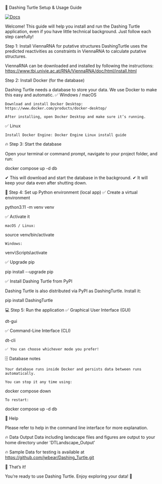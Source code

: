 🌟 Dashing Turtle Setup & Usage Guide

[![Docs](https://readthedocs.org/projects/dashing-turtle/badge/?version=latest)](https://dashing-turtle.readthedocs.io/en/latest/)

Welcome! This guide will help you install and run the Dashing Turtle application, even if you have little technical background. Just follow each step carefully!

Step 1: Install ViennaRNA for putative structures
DashingTurtle uses the predicted reactivities as constraints in ViennaRNA to calculate putative structures. 

ViennaRNA can be downloaded and installed by following the instructions:
https://www.tbi.univie.ac.at/RNA/ViennaRNA/doc/html/install.html


Step 2: Install Docker (for the database)

Dashing Turtle needs a database to store your data. We use Docker to make this easy and automatic.
✅ Windows / macOS

    Download and install Docker Desktop: https://www.docker.com/products/docker-desktop/

    After installing, open Docker Desktop and make sure it’s running.

✅ Linux

    Install Docker Engine: Docker Engine Linux install guide

🔥 Step 3: Start the database

Open your terminal or command prompt, navigate to your project folder, and run:

docker compose up -d db

✔ This will download and start the database in the background.
✔ It will keep your data even after shutting down.

🐍 Step 4: Set up Python environment (local app)
✅ Create a virtual environment

python3.11 -m venv venv

✅ Activate it

    macOS / Linux:

source venv/bin/activate

    Windows:

venv\Scripts\activate

✅ Upgrade pip

pip install --upgrade pip

✅ Install Dashing Turtle from PyPI

Dashing Turtle is also distributed via PyPI as DashingTurtle. Install it:

pip install DashingTurtle

💻 Step 5: Run the application
✅ Graphical User Interface (GUI)

dt-gui

✅ Command-Line Interface (CLI)

dt-cli

    ✅ You can choose whichever mode you prefer!

🗄️ Database notes

    Your database runs inside Docker and persists data between runs automatically.

    You can stop it any time using:

docker compose down

    To restart:

docker compose up -d db

💬 Help

Please refer to help in the command line interface for more explanation.

🔥 Data Output
Data including landscape files and figures are output to your home directory under 'DTLandscape_Output'


🔥 Sample Data for testing is available at https://github.com/jwbear/Dashing_Turtle.git



🎉 That’s it!

You’re ready to use Dashing Turtle. Enjoy exploring your data! 🚀
